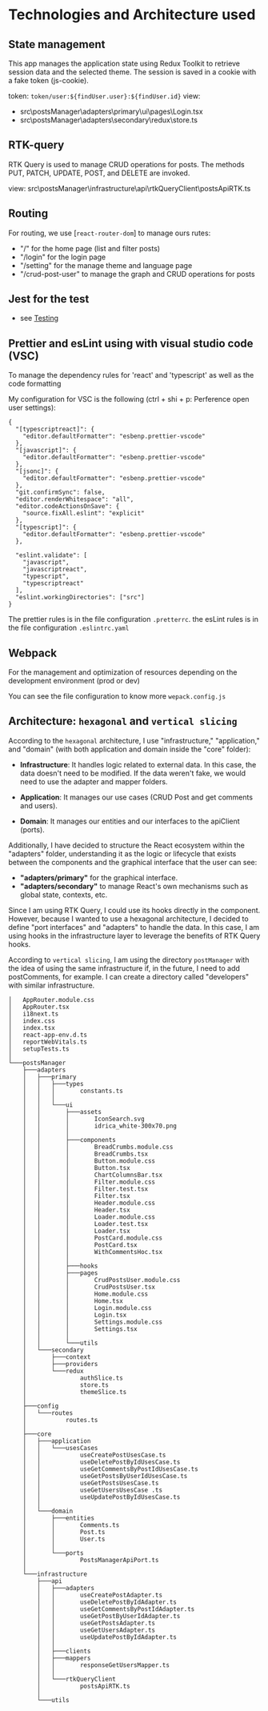 # Technologies and Architecture used

## State management

This app manages the application state using Redux Toolkit to retrieve session data and the selected theme.
The session is saved in a cookie with a fake token (js-cookie).

token: `token/user:${findUser.user}:${findUser.id}` 
view: 
- src\postsManager\adapters\primary\ui\pages\Login.tsx
- src\postsManager\adapters\secondary\redux\store.ts

## RTK-query 

RTK Query is used to manage CRUD operations for posts.
The methods PUT, PATCH, UPDATE, POST, and DELETE are invoked.

view: src\postsManager\infrastructure\api\rtkQueryClient\postsApiRTK.ts


## Routing

For routing, we use [`react-router-dom`] to manage ours rutes:
- "/" for the home page (list and filter posts)
- "/login" for the login page
- "/setting" for the manage theme and language page
- "/crud-post-user" to manage the graph and CRUD operations for posts

## Jest for the test

- see [Testing](docs/testing.md)

## Prettier and esLint using with visual studio code (VSC)

To manage the dependency rules for 'react' and 'typescript' as well as the code formatting

My configuration for VSC is the following (ctrl + shi + p: Perference open user settings):

```
{
  "[typescriptreact]": {
    "editor.defaultFormatter": "esbenp.prettier-vscode"
  },
  "[javascript]": {
    "editor.defaultFormatter": "esbenp.prettier-vscode"
  },
  "[jsonc]": {
    "editor.defaultFormatter": "esbenp.prettier-vscode"
  },
  "git.confirmSync": false,
  "editor.renderWhitespace": "all",
  "editor.codeActionsOnSave": {
    "source.fixAll.eslint": "explicit"
  },
  "[typescript]": {
    "editor.defaultFormatter": "esbenp.prettier-vscode"
  },
  
  "eslint.validate": [
    "javascript",
    "javascriptreact",
    "typescript",
    "typescriptreact"
  ],
  "eslint.workingDirectories": ["src"]
}
```
The prettier rules is in the file configuration `.pretterrc`.
the esLint rules is in the file configuration `.eslintrc.yaml`

## Webpack

For the management and optimization of resources depending on the development environment (prod or dev)

You can see the file configuration to know more `wepack.config.js`

## Architecture: `hexagonal` and `vertical slicing`

According to the `hexagonal` architecture, I use "infrastructure," "application," and "domain" (with both application and domain inside the "core" folder):

- **Infrastructure**: It handles logic related to external data. In this case, the data doesn't need to be modified. If the data weren't fake, we would need to use the adapter and mapper folders.

- **Application**: It manages our use cases (CRUD Post and get comments and users).

- **Domain**: It manages our entities and our interfaces to the apiClient (ports).

Additionally, I have decided to structure the React ecosystem within the "adapters" folder, understanding it as the logic or lifecycle that exists between the components and the graphical interface that the user can see:

- **"adapters/primary"** for the graphical interface.
- **"adapters/secondary"** to manage React's own mechanisms such as global state, contexts, etc.

Since I am using RTK Query, I could use its hooks directly in the component. However, because I wanted to use a hexagonal architecture, I decided to define "port interfaces" and "adapters" to handle the data. In this case, I am using hooks in the infrastructure layer to leverage the benefits of RTK Query hooks.

According to `vertical slicing`, I am using the directory `postManager` with the idea of using the same infrastructure if, in the future, I need to add postComments, for example. I can create a directory called "developers" with similar infrastructure.


```
│   AppRouter.module.css
│   AppRouter.tsx
│   i18next.ts
│   index.css
│   index.tsx
│   react-app-env.d.ts
│   reportWebVitals.ts
│   setupTests.ts
│
└───postsManager
    ├───adapters
    │   ├───primary
    │   │   ├───types
    │   │   │       constants.ts
    │   │   │
    │   │   └───ui
    │   │       ├───assets
    │   │       │       IconSearch.svg
    │   │       │       idrica_white-300x70.png
    │   │       │
    │   │       ├───components
    │   │       │       BreadCrumbs.module.css
    │   │       │       BreadCrumbs.tsx
    │   │       │       Button.module.css
    │   │       │       Button.tsx
    │   │       │       ChartColumnsBar.tsx
    │   │       │       Filter.module.css
    │   │       │       Filter.test.tsx
    │   │       │       Filter.tsx
    │   │       │       Header.module.css
    │   │       │       Header.tsx
    │   │       │       Loader.module.css
    │   │       │       Loader.test.tsx
    │   │       │       Loader.tsx
    │   │       │       PostCard.module.css
    │   │       │       PostCard.tsx
    │   │       │       WithCommentsHoc.tsx
    │   │       │
    │   │       ├───hooks
    │   │       ├───pages
    │   │       │       CrudPostsUser.module.css
    │   │       │       CrudPostsUser.tsx
    │   │       │       Home.module.css
    │   │       │       Home.tsx
    │   │       │       Login.module.css
    │   │       │       Login.tsx
    │   │       │       Settings.module.css
    │   │       │       Settings.tsx
    │   │       │
    │   │       └───utils
    │   └───secondary
    │       ├───context
    │       ├───providers
    │       └───redux
    │               authSlice.ts
    │               store.ts
    │               themeSlice.ts
    │
    ├───config
    │   └───routes
    │           routes.ts
    │
    ├───core
    │   ├───application
    │   │   └───usesCases
    │   │           useCreatePostUsesCase.ts
    │   │           useDeletePostByIdUsesCase.ts
    │   │           useGetCommentsByPostIdUsesCase.ts
    │   │           useGetPostsByUserIdUsesCase.ts
    │   │           useGetPostsUsesCase.ts
    │   │           useGetUsersUsesCase .ts
    │   │           useUpdatePostByIdUsesCase.ts
    │   │
    │   └───domain
    │       ├───entities
    │       │       Comments.ts
    │       │       Post.ts
    │       │       User.ts
    │       │
    │       └───ports
    │               PostsManagerApiPort.ts
    │
    └───infrastructure
        ├───api
        │   ├───adapters
        │   │       useCreatePostAdapter.ts
        │   │       useDeletePostByIdAdapter.ts
        │   │       useGetCommentsByPostIdAdapter.ts
        │   │       useGetPostByUserIdAdapter.ts
        │   │       useGetPostsAdapter.ts
        │   │       useGetUsersAdapter.ts
        │   │       useUpdatePostByIdAdapter.ts
        │   │
        │   ├───clients
        │   ├───mappers
        │   │       responseGetUsersMapper.ts
        │   │
        │   └───rtkQueryClient
        │           postsApiRTK.ts
        │
        └───utils
```